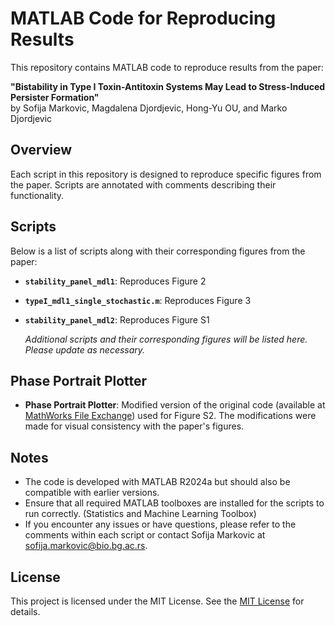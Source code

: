 # MATLAB Code for Reproducing Results

This repository contains MATLAB code to reproduce results from the paper:

**"Bistability in Type I Toxin-Antitoxin Systems May Lead to Stress-Induced Persister Formation"**  
by Sofija Markovic, Magdalena Djordjevic, Hong-Yu OU, and Marko Djordjevic

## Overview

Each script in this repository is designed to reproduce specific figures from the paper. Scripts are annotated with comments describing their functionality. 

## Scripts

Below is a list of scripts along with their corresponding figures from the paper: 

- **`stability_panel_mdl1`**: Reproduces Figure 2
- **`typeI_mdl1_single_stochastic.m`**: Reproduces Figure 3
- **`stability_panel_mdl2`**: Reproduces Figure S1

  *Additional scripts and their corresponding figures will be listed here. Please update as necessary.*

## Phase Portrait Plotter

- **Phase Portrait Plotter**: Modified version of the original code (available at [MathWorks File Exchange](https://www.mathworks.com/matlabcentral/fileexchange/81026-phase-portrait-plotter)) used for Figure S2. The modifications were made for visual consistency with the paper's figures.

## Notes

- The code is developed with MATLAB R2024a but should also be compatible with earlier versions.
- Ensure that all required MATLAB toolboxes are installed for the scripts to run correctly. (Statistics and Machine Learning Toolbox)
- If you encounter any issues or have questions, please refer to the comments within each script or contact Sofija Markovic at [sofija.markovic@bio.bg.ac.rs](mailto:sofija.markovic@bio.bg.ac.rs).

## License

This project is licensed under the MIT License. See the [MIT License](https://opensource.org/licenses/MIT) for details.
